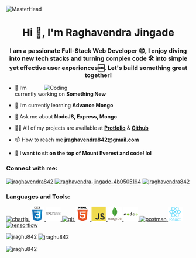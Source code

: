 ![MasterHead](https://github.com/JRaghu842/offbeat-jeans-3946/blob/main/images/working-remotely-1.png)
<h1 align="center">Hi 👋, I'm Raghavendra Jingade</h1>
<h3 align="center">I am a passionate Full-Stack Web Developer 😎, I enjoy diving into new tech stacks and turning complex code 🛠 into simple yet effective user experiences🆒. Let's build something great together!</h3>
<img align="right" alt="Coding" width="400" src="https://www.sarvika.com/wp-content/uploads/2021/03/Backend-Developer-Python-GIF-Dribble.gif">





- 🔭 I’m currently working on **Something New**

- 🌱 I’m currently learning **Advance Mongo**

- 💬 Ask me about **NodeJS, Express, Mongo**

- 👨‍💻 All of my projects are available at **<a href="https://JRaghu842.github.io">Protfolio</a>** & **<a href="https://github.com/JRaghu842">Github</a>**

- 📫 How to reach me **jraghavendra842@gmail.com**

- 📑  **I want to sit on the top of Mount Everest and code! lol**

<h3 align="left">Connect with me:</h3>
<p align="left">
<a href="https://twitter.com/jraghavendra842" target="blank"><img align="center" src="https://raw.githubusercontent.com/rahuldkjain/github-profile-readme-generator/master/src/images/icons/Social/twitter.svg" alt="jraghavendra842" height="30" width="40" /></a>
<a href="https://linkedin.com/in/raghavendra-jingade-4b0505194" target="blank"><img align="center" src="https://raw.githubusercontent.com/rahuldkjain/github-profile-readme-generator/master/src/images/icons/Social/linked-in-alt.svg" alt="raghavendra-jingade-4b0505194" height="30" width="40" /></a>
<a href="https://www.leetcode.com/jraghavendra842" target="blank"><img align="center" src="https://raw.githubusercontent.com/rahuldkjain/github-profile-readme-generator/master/src/images/icons/Social/leet-code.svg" alt="jraghavendra842" height="30" width="40" /></a>
</p>

<h3 align="left">Languages and Tools:</h3>
<p align="left"> <a href="https://www.chartjs.org" target="_blank" rel="noreferrer"> <img src="https://www.chartjs.org/media/logo-title.svg" alt="chartjs" width="40" height="40"/> </a> <a href="https://www.w3schools.com/css/" target="_blank" rel="noreferrer"> <img src="https://raw.githubusercontent.com/devicons/devicon/master/icons/css3/css3-original-wordmark.svg" alt="css3" width="40" height="40"/> </a> <a href="https://expressjs.com" target="_blank" rel="noreferrer"> <img src="https://raw.githubusercontent.com/devicons/devicon/master/icons/express/express-original-wordmark.svg" alt="express" width="40" height="40"/> </a> <a href="https://git-scm.com/" target="_blank" rel="noreferrer"> <img src="https://www.vectorlogo.zone/logos/git-scm/git-scm-icon.svg" alt="git" width="40" height="40"/> </a> <a href="https://www.w3.org/html/" target="_blank" rel="noreferrer"> <img src="https://raw.githubusercontent.com/devicons/devicon/master/icons/html5/html5-original-wordmark.svg" alt="html5" width="40" height="40"/> </a> <a href="https://developer.mozilla.org/en-US/docs/Web/JavaScript" target="_blank" rel="noreferrer"> <img src="https://raw.githubusercontent.com/devicons/devicon/master/icons/javascript/javascript-original.svg" alt="javascript" width="40" height="40"/> </a> <a href="https://www.mongodb.com/" target="_blank" rel="noreferrer"> <img src="https://raw.githubusercontent.com/devicons/devicon/master/icons/mongodb/mongodb-original-wordmark.svg" alt="mongodb" width="40" height="40"/> </a> <a href="https://nodejs.org" target="_blank" rel="noreferrer"> <img src="https://raw.githubusercontent.com/devicons/devicon/master/icons/nodejs/nodejs-original-wordmark.svg" alt="nodejs" width="40" height="40"/> </a> <a href="https://postman.com" target="_blank" rel="noreferrer"> <img src="https://www.vectorlogo.zone/logos/getpostman/getpostman-icon.svg" alt="postman" width="40" height="40"/> </a> <a href="https://reactjs.org/" target="_blank" rel="noreferrer"> <img src="https://raw.githubusercontent.com/devicons/devicon/master/icons/react/react-original-wordmark.svg" alt="react" width="40" height="40"/> </a> <a href="https://www.tensorflow.org" target="_blank" rel="noreferrer"> <img src="https://www.vectorlogo.zone/logos/tensorflow/tensorflow-icon.svg" alt="tensorflow" width="40" height="40"/> </a> </p>

<p><img align="left" src="https://github-readme-stats.vercel.app/api/top-langs?username=jraghu842&show_icons=true&locale=en&layout=compact" alt="jraghu842" /></p>

<p>&nbsp;<img align="center" src="https://github-readme-stats.vercel.app/api?username=jraghu842&show_icons=true&locale=en" alt="jraghu842" /></p>

<p><img align="center" src="https://github-readme-streak-stats.herokuapp.com/?user=jraghu842&" alt="jraghu842" /></p>
